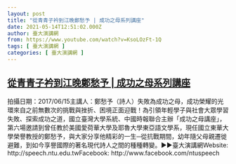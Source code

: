 ```yaml
---
layout: post
title: "從青青子衿到江晚鄭愁予 | 成功之母系列講座"
date: 2021-05-14T12:51:02.000Z
author: 臺大演講網
from: https://www.youtube.com/watch?v=KsoLOzFt-1Q
tags: [ 臺大演講網 ]
categories: [ 臺大演講網 ]
---
```

<!--1620996662000-->
[從青青子衿到江晚鄭愁予 | 成功之母系列講座](https://www.youtube.com/watch?v=KsoLOzFt-1Q)
------

<div>
拍攝日期：2017/06/15主講人：鄭愁予（詩人）失敗為成功之母，成功榮耀的光環來自之前無數次的挑戰與挫折、困境正面迎戰！為引領年輕學子與社會大眾學習失敗、探索成功之道，國立臺灣大學系統、中國時報聯合主辦「成功之母講座」，第六場邀請到曾任教於美國愛荷華大學及耶魯大學東亞語文學系，現任國立東華大學榮譽教授的鄭愁予，與大家分享他精彩的一生─從抗戰期間，幼年隨父母親遷徙避難，到如今享譽國際的著名現代詩人之間的種種轉變。►►臺大演講網Website: http://speech.ntu.edu.twFacebook: http://www.facebook.com/ntuspeech
</div>
